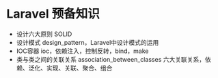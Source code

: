 # Laravel 预备知识
- 设计六大原则 SOLID
- 设计模式 design_pattern，Laravel中设计模式的运用
- IOC容器 ioc，依赖注入，控制反转，bind，make
- 类与类之间的关联关系 association_between_classes 六大关联关系，依赖、泛化、实现、关联、聚合、组合